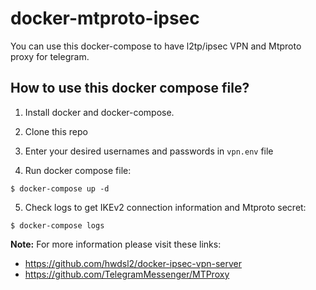 # docker-mtproto-ipsec


You can use this docker-compose to have l2tp/ipsec VPN and Mtproto proxy for telegram.

## How to use this docker compose file?
1. Install docker and docker-compose.

2. Clone this repo


3. Enter your desired usernames and passwords in `vpn.env` file


4. Run docker compose file:
  ``` 
  $ docker-compose up -d
  ```
  
5. Check logs to  get IKEv2 connection information and Mtproto secret:
  ```
  $ docker-compose logs
  ```  
    
**Note:** For more information please visit these links:
- https://github.com/hwdsl2/docker-ipsec-vpn-server
- https://github.com/TelegramMessenger/MTProxy
